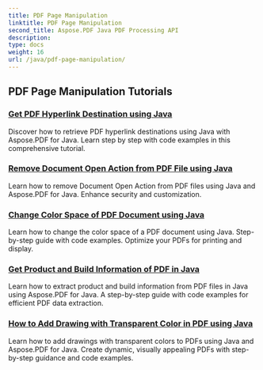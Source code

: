 ```yaml
---
title: PDF Page Manipulation
linktitle: PDF Page Manipulation
second_title: Aspose.PDF Java PDF Processing API
description: 
type: docs
weight: 16
url: /java/pdf-page-manipulation/
---
```


## PDF Page Manipulation Tutorials
### [Get PDF Hyperlink Destination using Java](./get-pdf-hyperlink-destination-using-java/)
Discover how to retrieve PDF hyperlink destinations using Java with Aspose.PDF for Java. Learn step by step with code examples in this comprehensive tutorial.
### [Remove Document Open Action from PDF File using Java](./remove-document-open-action-from-pdf-file-using-java/)
Learn how to remove Document Open Action from PDF files using Java and Aspose.PDF for Java. Enhance security and customization.
### [Change Color Space of PDF Document using Java](./change-color-space-of-pdf-document-using-java/)
Learn how to change the color space of a PDF document using Java. Step-by-step guide with code examples. Optimize your PDFs for printing and display.
### [Get Product and Build Information of PDF in Java](./get-product-and-build-information-of-pdf-in-java/)
Learn how to extract product and build information from PDF files in Java using Aspose.PDF for Java. A step-by-step guide with code examples for efficient PDF data extraction.
### [How to Add Drawing with Transparent Color in PDF using Java](./how-to-add-drawing-with-transparent-color-in-pdf-using-java/)
Learn how to add drawings with transparent colors to PDFs using Java and Aspose.PDF for Java. Create dynamic, visually appealing PDFs with step-by-step guidance and code examples.